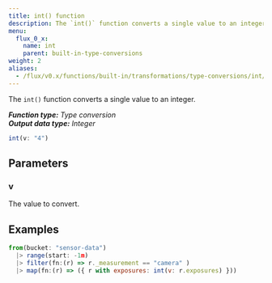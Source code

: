 ```yaml
---
title: int() function
description: The `int()` function converts a single value to an integer.
menu:
  flux_0_x:
    name: int
    parent: built-in-type-conversions
weight: 2
aliases:
  - /flux/v0.x/functions/built-in/transformations/type-conversions/int/
---
```


The `int()` function converts a single value to an integer.

_**Function type:** Type conversion_  
_**Output data type:** Integer_

```js
int(v: "4")
```

## Parameters

### v
The value to convert.

## Examples
```js
from(bucket: "sensor-data")
  |> range(start: -1m)
  |> filter(fn:(r) => r._measurement == "camera" )
  |> map(fn:(r) => ({ r with exposures: int(v: r.exposures) }))
```
